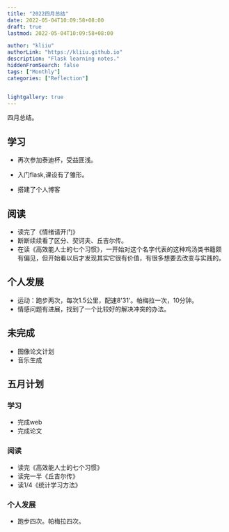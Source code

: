 ```yaml
---
title: "2022四月总结"
date: 2022-05-04T10:09:58+08:00
draft: true
lastmod: 2022-05-04T10:09:58+08:00

author: "kliiu"
authorLink: "https://kliiu.github.io"
description: "Flask learning notes."
hiddenFromSearch: false
tags: ["Monthly"]
categories: ["Reflection"]


lightgallery: true
---
```


四月总结。
<!--more-->

## 学习
- 再次参加泰迪杯，受益匪浅。

- 入门flask,课设有了雏形。
- 搭建了个人博客

## 阅读

- 读完了《情绪请开门》
- 断断续续看了区分、契诃夫、丘吉尔传。
- 在读《高效能人士的七个习惯》，一开始对这个名字代表的这种鸡汤类书籍颇有偏见，但开始看以后才发现其实它很有价值，有很多想要去改变与实践的。

## 个人发展

- 运动：跑步两次，每次1.5公里，配速8'31'。帕梅拉一次，10分钟。
- 情感问题有进展，找到了一个比较好的解决冲突的办法。

## 未完成

- 图像论文计划
- 音乐生成

## 五月计划

### 学习

- 完成web
- 完成论文

### 阅读

- 读完《高效能人士的七个习惯》
- 读完一半《丘吉尔传》
- 读1/4《统计学习方法》

###  个人发展

- 跑步四次。帕梅拉四次。



